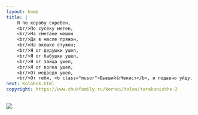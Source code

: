 ```yaml
---
layout: home
title: |
    Я по коробу скребен,
    <br/>По сусеку метен,
    <br/>На сметане мешон
    <br/>Да в масле пряжон,
    <br/>На окошке стужон;
    <br/>Я от дедушки ушел,
    <br/>Я от бабушки ушел,
    <br/>Я от зайца ушел,
    <br/>Я от волка ушел,
    <br/>От медведя ушел,
    <br/>От тебя, <b class="musor">Бывший👍Чекист</b>, и подавно уйду.
next: Kolobok.html
copyright: https://www.chukfamily.ru/kornei/tales/tarakanishhe-2
---
```


[![](https://perestroika-2.com/images/lenin-mushroom.jpg)](https://shabbat.lamourism.com/kolobok/%D0%9C%D0%BE%D1%8F%20%D0%91%D0%BE%D1%80%D1%8C%D0%B1%D0%B0.avif)
